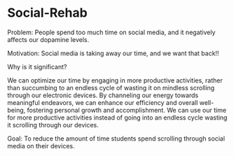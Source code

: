 # Social-Rehab

Problem: People spend too much time on social media, and it negatively affects our dopamine levels.


Motivation: Social media is taking away our time, and we want that back!!


Why is it significant?

We can optimize our time by engaging in more productive activities, rather than succumbing to an endless cycle of wasting it on mindless scrolling through our electronic devices. By channeling our energy towards meaningful endeavors, we can enhance our efficiency and overall well-being, fostering personal growth and accomplishment. We can use our time for more productive activities instead of going into an endless cycle wasting it scrolling through our devices. 


Goal:  To reduce the amount of time students spend scrolling through social media on their devices.

